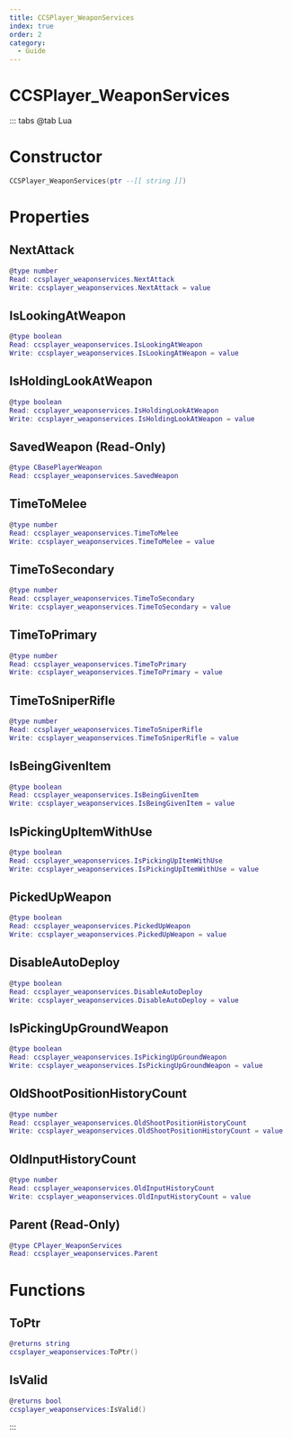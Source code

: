 ```yaml
---
title: CCSPlayer_WeaponServices
index: true
order: 2
category:
  - Guide
---
```


# CCSPlayer_WeaponServices

::: tabs
@tab Lua
# Constructor
```lua
CCSPlayer_WeaponServices(ptr --[[ string ]])
```
# Properties
## NextAttack 
```lua
@type number
Read: ccsplayer_weaponservices.NextAttack
Write: ccsplayer_weaponservices.NextAttack = value
```
## IsLookingAtWeapon 
```lua
@type boolean
Read: ccsplayer_weaponservices.IsLookingAtWeapon
Write: ccsplayer_weaponservices.IsLookingAtWeapon = value
```
## IsHoldingLookAtWeapon 
```lua
@type boolean
Read: ccsplayer_weaponservices.IsHoldingLookAtWeapon
Write: ccsplayer_weaponservices.IsHoldingLookAtWeapon = value
```
## SavedWeapon (Read-Only)
```lua
@type CBasePlayerWeapon
Read: ccsplayer_weaponservices.SavedWeapon
```
## TimeToMelee 
```lua
@type number
Read: ccsplayer_weaponservices.TimeToMelee
Write: ccsplayer_weaponservices.TimeToMelee = value
```
## TimeToSecondary 
```lua
@type number
Read: ccsplayer_weaponservices.TimeToSecondary
Write: ccsplayer_weaponservices.TimeToSecondary = value
```
## TimeToPrimary 
```lua
@type number
Read: ccsplayer_weaponservices.TimeToPrimary
Write: ccsplayer_weaponservices.TimeToPrimary = value
```
## TimeToSniperRifle 
```lua
@type number
Read: ccsplayer_weaponservices.TimeToSniperRifle
Write: ccsplayer_weaponservices.TimeToSniperRifle = value
```
## IsBeingGivenItem 
```lua
@type boolean
Read: ccsplayer_weaponservices.IsBeingGivenItem
Write: ccsplayer_weaponservices.IsBeingGivenItem = value
```
## IsPickingUpItemWithUse 
```lua
@type boolean
Read: ccsplayer_weaponservices.IsPickingUpItemWithUse
Write: ccsplayer_weaponservices.IsPickingUpItemWithUse = value
```
## PickedUpWeapon 
```lua
@type boolean
Read: ccsplayer_weaponservices.PickedUpWeapon
Write: ccsplayer_weaponservices.PickedUpWeapon = value
```
## DisableAutoDeploy 
```lua
@type boolean
Read: ccsplayer_weaponservices.DisableAutoDeploy
Write: ccsplayer_weaponservices.DisableAutoDeploy = value
```
## IsPickingUpGroundWeapon 
```lua
@type boolean
Read: ccsplayer_weaponservices.IsPickingUpGroundWeapon
Write: ccsplayer_weaponservices.IsPickingUpGroundWeapon = value
```
## OldShootPositionHistoryCount 
```lua
@type number
Read: ccsplayer_weaponservices.OldShootPositionHistoryCount
Write: ccsplayer_weaponservices.OldShootPositionHistoryCount = value
```
## OldInputHistoryCount 
```lua
@type number
Read: ccsplayer_weaponservices.OldInputHistoryCount
Write: ccsplayer_weaponservices.OldInputHistoryCount = value
```
## Parent (Read-Only)
```lua
@type CPlayer_WeaponServices
Read: ccsplayer_weaponservices.Parent
```
# Functions
## ToPtr
```lua
@returns string
ccsplayer_weaponservices:ToPtr()
```
## IsValid
```lua
@returns bool
ccsplayer_weaponservices:IsValid()
```

:::
